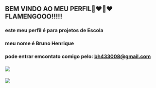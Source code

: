 ## BEM VINDO AO MEU PERFIL🖤❤🖤❤ FLAMENGOOO!!!!!

### este meu perfil é para projetos de Escola 
### meu nome é **Bruno Henrique** 
### pode entrar emcontato comigo pelo: bh433008@gmail.com
### ![](https://media.giphy.com/media/RxkSbQ1KXj2GHElOjJ/giphy.gif)
### ![](https://media.giphy.com/media/Ik3Geza0XR5C9HCfPI/giphy.gif)
<!--
**meupc2024/meupc2024** is a ✨ _special_ ✨ repository because its `README.md` (this file) appears on your GitHub profile.


-
